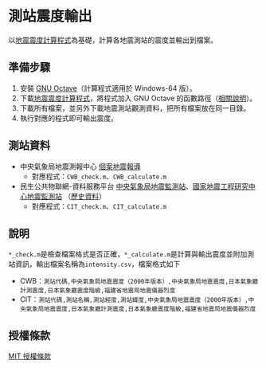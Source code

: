 # 測站震度輸出
以[地震震度計算程式](https://github.com/chemars/Seismic-Intensity-Scales)為基礎，計算各地震測站的震度並輸出到檔案。

## 準備步驟
1. 安裝 [GNU Octave](https://octave.org/)（計算程式適用於 Windows-64 版）。
2. 下載[地震震度計算程式](https://github.com/chemars/Seismic-Intensity-Scales)，將程式加入 GNU Octave 的函數路徑（[相關說明](https://octave.org/doc/interpreter/Manipulating-the-Load-Path.html)）。
3. 下載所有檔案，並另外下載地震測站觀測資料，把所有檔案放在同一目錄。
4. 執行對應的程式即可輸出震度。

## 測站資料
* 中央氣象局地震測報中心 [個案地震報導](https://scweb.cwa.gov.tw/zh-tw/page/disaster/3)
  - 對應程式：`CWB_check.m`、`CWB_calculate.m`
* 民生公共物聯網-資料服務平台 [中央氣象局地震監測站](https://ci.taiwan.gov.tw/dsp/Views/dataset/detail.aspx?id=earthquake_1)、[國家地震工程研究中心地震監測站](https://ci.taiwan.gov.tw/dsp/Views/dataset/detail.aspx?id=earthquake_6) （[歷史資料](https://history.colife.org.tw/#/)）
  - 對應程式：`CIT_check.m`、`CIT_calculate.m`

## 說明
`*_check.m`是檢查檔案格式是否正確，`*_calculate.m`是計算與輸出震度並附加測站資訊，輸出檔案名稱為`intensity.csv`，檔案格式如下
* CWB：`測站代碼,中央氣象局地震震度（2000年版本）,中央氣象局地震震度,日本氣象廳計測震度,日本氣象廳震度階級,福建省地震局地震儀器烈度`
* CIT：`測站代碼,測站名稱,測站經度,測站緯度,中央氣象局地震震度（2000年版本）,中央氣象局地震震度,日本氣象廳計測震度,日本氣象廳震度階級,福建省地震局地震儀器烈度`

## 授權條款
[MIT 授權條款](https://github.com/chemars/Seismic-Intensity-Output/blob/master/LICENSE)
